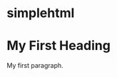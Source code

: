 # simplehtml

<!DOCTYPE html>
<html>
<body>

<h1>My First Heading</h1>

<p>My first paragraph.</p>

</body>
</html>
